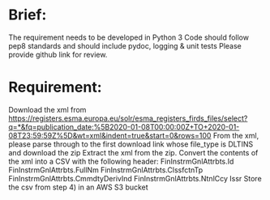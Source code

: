# Brief:

The requirement needs to be developed in Python 3
Code should follow pep8 standards and should include pydoc, logging & unit tests
Please provide github link for review.

# Requirement:

Download the xml from https://registers.esma.europa.eu/solr/esma_registers_firds_files/select?q=*&fq=publication_date:%5B2020-01-08T00:00:00Z+TO+2020-01-08T23:59:59Z%5D&wt=xml&indent=true&start=0&rows=100
From the xml, please parse through to the first download link whose file_type is DLTINS and download the zip
Extract the xml from the zip.
Convert the contents of the xml into a CSV with the following header:
FinInstrmGnlAttrbts.Id
FinInstrmGnlAttrbts.FullNm
FinInstrmGnlAttrbts.ClssfctnTp
FinInstrmGnlAttrbts.CmmdtyDerivInd
FinInstrmGnlAttrbts.NtnlCcy
Issr
Store the csv from step 4) in an AWS S3 bucket
